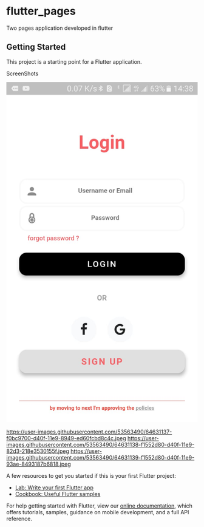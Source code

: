 # flutter_pages

Two pages application developed in flutter

## Getting Started

This project is a starting point for a Flutter application.

ScreenShots

![Alt text](/1.jpeg?raw=true "Login Screen")

https://user-images.githubusercontent.com/53563490/64631137-f0bc9700-d40f-11e9-8949-ed60fcbd8c4c.jpeg
https://user-images.githubusercontent.com/53563490/64631138-f1552d80-d40f-11e9-82d3-218e3530155f.jpeg
https://user-images.githubusercontent.com/53563490/64631139-f1552d80-d40f-11e9-93ae-8493187b6818.jpeg

A few resources to get you started if this is your first Flutter project:

- [Lab: Write your first Flutter app](https://flutter.dev/docs/get-started/codelab)
- [Cookbook: Useful Flutter samples](https://flutter.dev/docs/cookbook)

For help getting started with Flutter, view our
[online documentation](https://flutter.dev/docs), which offers tutorials,
samples, guidance on mobile development, and a full API reference.
